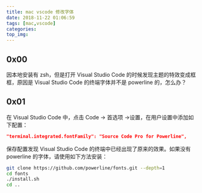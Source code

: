 ```yaml
---
title: mac vscode 修改字体
date: 2018-11-22 01:06:59
tags: [mac,vscode]
categories:
top_img:
---
```


## 0x00

因本地安装有 zsh，但是打开 Visual Studio Code 的时候发现主题的特效变成框框，原因是 Visual Studio Code 的终端字体并不是 powerline 的，怎么办？

<!--more-->

## 0x01

在 Visual Studio Code 中，点击 Code -> 首选项 ->设置，在用户设置中添加如下配置：

```json
"terminal.integrated.fontFamily": "Source Code Pro for Powerline",
```

保存配置发现 Visual Studio Code 的终端中已经出现了原来的效果。如果没有 powerline 的字体，请使用如下方法安装：

```sh
git clone https://github.com/powerline/fonts.git --depth=1
cd fonts
./install.sh
cd ..
```
